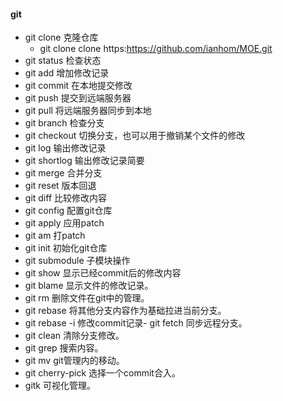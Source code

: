 #### git
- git clone 克隆仓库
    - git clone clone https:https://github.com/ianhom/MOE.git
- git status 检查状态
- git add 增加修改记录
- git commit 在本地提交修改
- git push 提交到远端服务器
- git pull 将远端服务器同步到本地
- git branch 检查分支
- git checkout 切换分支，也可以用于撤销某个文件的修改
- git log 输出修改记录
- git shortlog 输出修改记录简要
- git merge 合并分支
- git reset 版本回退
- git diff 比较修改内容
- git config 配置git仓库
- git apply 应用patch
- git am 打patch
- git init 初始化git仓库
- git submodule 子模块操作
- git show 显示已经commit后的修改内容
- git blame 显示文件的修改记录。
- git rm 删除文件在git中的管理。
- git rebase 将其他分支内容作为基础拉进当前分支。
- git rebase -i 修改commit记录- git fetch 同步远程分支。
- git clean 清除分支修改。
- git grep 搜索内容。
- git mv git管理内的移动。
- git cherry-pick 选择一个commit合入。
- gitk 可视化管理。
